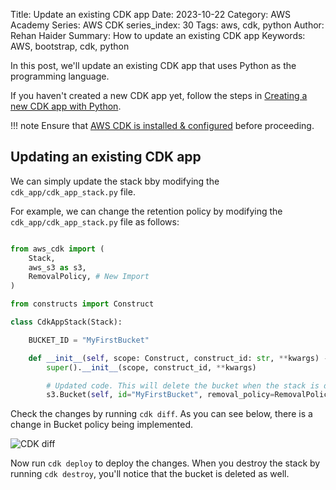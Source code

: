 Title: Update an existing CDK app
Date: 2023-10-22
Category: AWS Academy
Series: AWS CDK
series_index: 30
Tags: aws, cdk, python
Author: Rehan Haider
Summary: How to update an existing CDK app 
Keywords: AWS, bootstrap, cdk, python


In this post, we'll update an existing CDK app that uses Python as the programming language.

If you haven't created a new CDK app yet, follow the steps in [Creating a new CDK app with Python]({filename}50000020-cdk-new-app.md).

!!! note
    Ensure that [AWS CDK is installed & configured]({filename}00000100-cdk-installing-cdk-sam-cli.md) before proceeding.

## Updating an existing CDK app

We can simply update the stack bby modifying the `cdk_app/cdk_app_stack.py` file.

For example, we can change the retention policy by modifying the `cdk_app/cdk_app_stack.py` file as follows:

```python

from aws_cdk import (
    Stack,
    aws_s3 as s3,
    RemovalPolicy, # New Import
)

from constructs import Construct

class CdkAppStack(Stack):

    BUCKET_ID = "MyFirstBucket"

    def __init__(self, scope: Construct, construct_id: str, **kwargs) -> None:
        super().__init__(scope, construct_id, **kwargs)

        # Updated code. This will delete the bucket when the stack is deleted
        s3.Bucket(self, id="MyFirstBucket", removal_policy=RemovalPolicy.DESTROY)
```

Check the changes by running `cdk diff`. As you can see below, there is a change in Bucket policy being implemented.

![CDK diff]({static}/images/aws/50000030-01-cdk-cdk-diff-changes.png)


Now run `cdk deploy` to deploy the changes. When you destroy the stack by running `cdk destroy`, you'll notice that the bucket is deleted as well.




